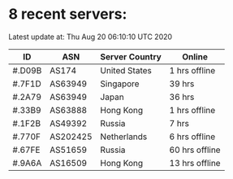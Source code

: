 # 8 recent servers:

Latest update at: Thu Aug 20 06:10:10 UTC 2020

| ID | ASN | Server Country | Online |
| -- | --- | -------------- | ------ |
| #.D09B | AS174 | United States | 1 hrs offline |
| #.7F1D | AS63949 | Singapore | 39 hrs |
| #.2A79 | AS63949 | Japan | 36 hrs |
| #.33B9 | AS63888 | Hong Kong | 1 hrs offline |
| #.1F2B | AS49392 | Russia | 7 hrs |
| #.770F | AS202425 | Netherlands | 6 hrs offline |
| #.67FE | AS51659 | Russia | 60 hrs offline |
| #.9A6A | AS16509 | Hong Kong | 13 hrs offline |

